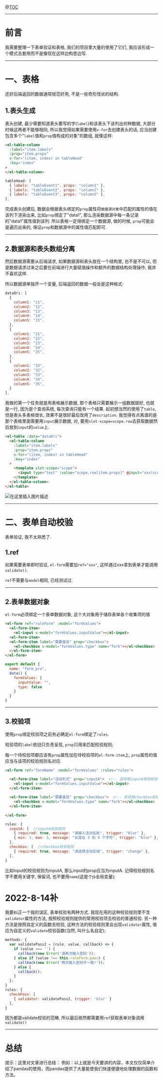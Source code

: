 
@[TOC](文章目录)

---

# 前言
我需要整理一下表单验证和表格, 我们的项目里大量的使用了它们, 我应该形成一个模式去套用而不是像现在这样边构思边写.

---

# 一、表格
还好后端返回的数据通常规范好用, 不是一些奇形怪状的结构.

## 1.表头生成
表头创建, 最少需要知道表头要写的字(`label`)和该表头下该列出何种数据, 大部分时候这两者不能够相同, 所以我觉得如果需要使用`v-for`去创建表头的话, 应当创建包含多个"`label`值和`prop`值构成的对象"的数组, 就像这样:

```html
<el-table-column
  :label="item.labels"
  :prop="item.props"
  v-for="(item, index) in tableHead"
  :key="index"
>
</el-table-column>
```

```javascript
tableHead: [
  { labels: "tableEvent1", props: "column1" },
  { labels: "tableEvent2", props: "column2" },
  { labels: "tableEvent3", props: "column3" },
],
```
完成表头创建后, 数据会根据表头绑定的`prop`属性将`数据源对象`中匹配的属性的值在该列下渲染出来, 比如`prop`绑定了"data1", 那么渲染数据源中每一条记录的"data1"属性值到该列.
所以表格一定得绑定一个数据源,
做的时候, `prop`可能会是遍历出来的, 保证`prop`和数据源中的属性值匹配即可.

---

## 2.数据源和表头数组分离
然后数据源需要从后端请求, 如果数据源和表头放在一个结构里, 也不是不可以, 但是数据请求过来之后要在前端进行大量赋值操作和额外的数据结构处理操作, 我并不喜欢这样.

所以数据源单独开一个变量, 后端返回的数据一般会是这种格式:
```javascript
dataOri: [
  {
    column1: "11",
    column2: "12",
    column3: "13",
    column4: "14",
    column5: "15",
  },
  {
    column1: "21",
    column2: "22",
    column3: "23",
    column4: "24",
    column5: "25",
  },
  {
    column1: "33",
    column2: "32",
    column3: "33",
    column4: "34",
    column5: "35",
  }
],
```

我做的第一个任务就是用表格展示数据, 那个表格只需要展示一组数据就好, 也就是一行, 因为是个查询系统, 每次查询只能有一个结果.
起初想当然的使用了`table`, 但是表头多表格很长, 效果不是很好最后改用了`description`.
我觉得有点离谱的是那个表格里面需要用`input`展示数据, 对, 要用`slot-scope=scope.row`去获取数据然后放到`input`的`value`上.

```html
<el-table :data="dataOri">
  <el-table-column
    :label="item.labels"
    :prop="item.props"
    v-for="(item, index) in tableHead"
    :key="index"
  >
    <template slot-scope="scope">
      <input type="text" :value="scope.row[item.props]" @input="xxx(scope)" />
    </template>
  </el-table-column>
</el-table>
```
![在这里插入图片描述](https://img-blog.csdnimg.cn/e66bcd662c404825b63053bf991aba8e.png#pic_left)

---

# 二、表单自动校验
表单验证, 我不太熟悉了.

## 1.ref
如果需要表单即时验证, `el-form`需要加`ref="xxx"`, 这样通过xxx拿到表单才能调用`validate()`.

`ref`不需要与`model`相同, 已经测试过.

---

## 2.表单数据对象
`el-form`必须绑定一个表单数据对象, 这个大对象用于储存表单各个收集项的值

```html
<el-form ref="ruleForm" :model="formValues">
  <el-form-item>
    <el-input v-model="formValues.inputValue"></el-input>
  <el-form-item>
  <el-form-item label="需要餐具" prop="checkbox">
    <el-checkbox v-model="formValues.type" name="fork"></el-checkbox>
  </el-form-item>
</el-form>
```

```javascript
export default {
  name: "form_pra",
  data() {
    formValues: {
      inputValue: "",
      type: false
    }
  }
}
```

---

## 3.校验项
使用`prop`绑定校验项之前务必确定`el-form`绑定了`rules`.

校验项的`label`依旧只负责呈现, `prop`只用来匹配校验规则;

每一个待校验项都应该有`prop`属性加在待校验项的`el-form-item`上, `prop`属性的值应当与该项的校验规则名对应.

```html
<el-form ref="formName" :model="formValues" :rules="rules">

  <el-form-item label="活动形式" prop="inputA">  <!-- 该项用inputA规则校验 -->
    <el-input v-model="formValues.inputValue"></el-input>
  </el-form-item>
  
  <el-form-item label="需要餐具" prop="checkbox">  <!-- 该项用checkbox校验 -->
    <el-checkbox v-model="formValues.type" name="fork"></el-checkbox>
  </el-form-item>
  
</el-form>
```

```javascript
rules: {
  inputA: [  //inputA校验规则
    { required: true, message: "请输入活动名称", trigger: "blur" },
    { min: 3, max: 5, message: "长度在 3 到 5 个字符", trigger: "blur" },
  ],
  checkbox: [  //checkbox校验规则
    { required: true, message: "请选择活动区域", trigger: "change" },
  ],
}
```

比如input的校验规则为inputA, 那么input的prop应当为inputA.
记得校验规则名字不要用关键字, 保留词, 也不要用`name`(这是个js全局变量);

# 2022-8-14补
我要纠正一个我的误区, 表单校验有两种方式.
我现在用的这种校验规则里不含`validator`属性的方法, 按照校验规则提供的常用校验项去校验的普通校验.
另一种方法是按照自定义的函数去校验, 这种方法的校验规则里会出现`validator`属性, 值应为自定义的`validate`校验函数(当然, 叫什么名自定);

```javascript
methods: {
  var validatePass2 = (rule, value, callback) => {
    if (value === '') {
      callback(new Error('请再次输入密码'));
    } else if (value !== this.ruleForm.pass) {
      callback(new Error('两次输入密码不一致!'));
    } else {
      callback();
    }
  };
}
rules: {
  checkPass: [
    { validator: validatePass2, trigger: 'blur' }
  ],
}
```

因为都是validate校验的范畴, 所以最后依然都需要用`ref`获取表单对象调用`validate()`

---

# 总结
提示：这里对文章进行总结：
例如：以上就是今天要讲的内容，本文仅仅简单介绍了pandas的使用，而pandas提供了大量能使我们快速便捷地处理数据的函数和方法。